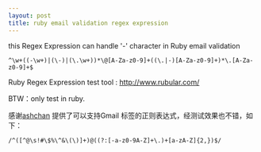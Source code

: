 ```yaml
---
layout: post
title: ruby email validation regex expression
---
```


this Regex Expression can handle '-' character in Ruby email validation
<pre><code>^\w+((-\w+)|(\-)|(\.\w+))*\@[A-Za-z0-9]+((\.|-)[A-Za-z0-9]+)*\.[A-Za-z0-9]+$</code></pre>

Ruby Regex Expression test tool : <a href="http://www.rubular.com/" target="_blank">http://www.rubular.com/</a>

BTW：only test in ruby.

感谢<a href="http://blog.ashchan.com" target='_blank'>ashchan</a> 提供了可以支持Gmail 标签的正则表达式，经测试效果也不错，如下：
<pre><code>/^([^@\s!#\$%\^&amp;\(\)]+)@((?:[-a-z0-9A-Z]+\.)+[a-zA-Z]{2,})$/</code></pre>
